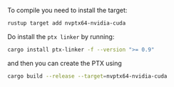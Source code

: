 To compile you need to install the target:

```bash
rustup target add nvptx64-nvidia-cuda
```

Do install the `ptx linker` by running:

```bash
cargo install ptx-linker -f --version ">= 0.9"
```

and then you can create the PTX using 

```bash
cargo build --release --target=nvptx64-nvidia-cuda
```